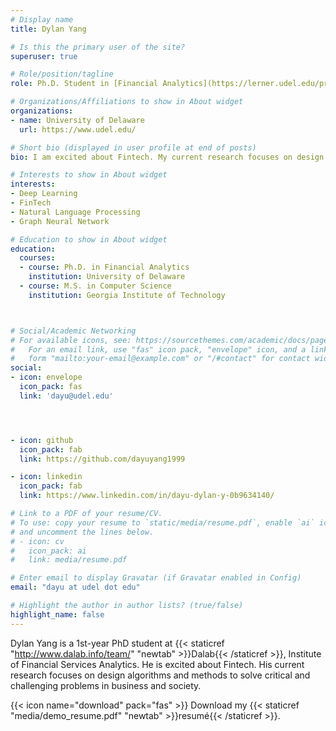 ```yaml
---
# Display name
title: Dylan Yang

# Is this the primary user of the site?
superuser: true

# Role/position/tagline
role: Ph.D. Student in [Financial Analytics](https://lerner.udel.edu/programs/phd-programs/financial-services-analytics-phd/)

# Organizations/Affiliations to show in About widget
organizations:
- name: University of Delaware
  url: https://www.udel.edu/

# Short bio (displayed in user profile at end of posts)
bio: I am excited about Fintech. My current research focuses on design algorithms and methods to solve critical and challenging problems in business and society. 

# Interests to show in About widget
interests:
- Deep Learning
- FinTech
- Natural Language Processing
- Graph Neural Network

# Education to show in About widget
education:
  courses:
  - course: Ph.D. in Financial Analytics
    institution: University of Delaware
  - course: M.S. in Computer Science
    institution: Georgia Institute of Technology



# Social/Academic Networking
# For available icons, see: https://sourcethemes.com/academic/docs/page-builder/#icons
#   For an email link, use "fas" icon pack, "envelope" icon, and a link in the
#   form "mailto:your-email@example.com" or "/#contact" for contact widget.
social:
- icon: envelope
  icon_pack: fas
  link: 'dayu@udel.edu'




- icon: github
  icon_pack: fab
  link: https://github.com/dayuyang1999

- icon: linkedin
  icon_pack: fab
  link: https://www.linkedin.com/in/dayu-dylan-y-0b9634140/

# Link to a PDF of your resume/CV.
# To use: copy your resume to `static/media/resume.pdf`, enable `ai` icons in `params.toml`, 
# and uncomment the lines below.
# - icon: cv
#   icon_pack: ai
#   link: media/resume.pdf

# Enter email to display Gravatar (if Gravatar enabled in Config)
email: "dayu at udel dot edu"

# Highlight the author in author lists? (true/false)
highlight_name: false
---
```


Dylan Yang is a 1st-year PhD student at {{< staticref "http://www.dalab.info/team/" "newtab" >}}Dalab{{< /staticref >}}, Institute of Financial Services Analytics. He is excited about Fintech. His current research focuses on design algorithms and methods to solve critical and challenging problems in business and society.

{{< icon name="download" pack="fas" >}} Download my {{< staticref "media/demo_resume.pdf" "newtab" >}}resumé{{< /staticref >}}.
